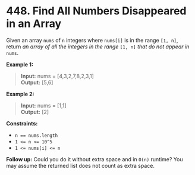 # 448. Find All Numbers Disappeared in an Array

Given an array `nums` of `n` integers where `nums[i]` is in the range `[1, n]`, return _an array of all the integers in the range_ `[1, n]` _that do not appear in_ `nums`.

**Example 1:**
> **Input:** nums = [4,3,2,7,8,2,3,1]  
> **Output:** [5,6]


**Example 2:**
> **Input:** nums = [1,1]  
> **Output:** [2]


**Constraints:**
* `n == nums.length`
* `1 <= n <= 10^5`
* `1 <= nums[i] <= n`

**Follow up:** Could you do it without extra space and in `O(n)` runtime? You may assume the returned list does not count as extra space.